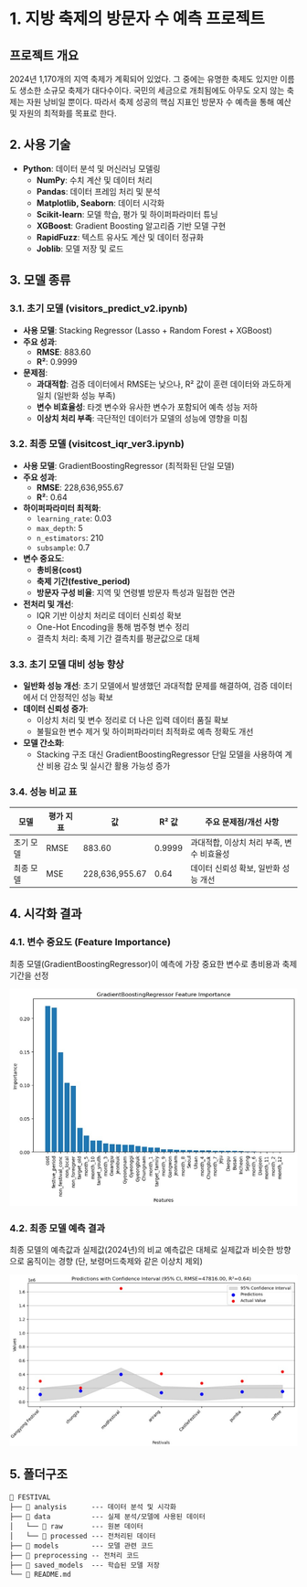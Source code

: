 # 1. 지방 축제의 방문자 수 예측 프로젝트

## **프로젝트 개요**
2024년 1,170개의 지역 축제가 계획되어 있었다. 그 중에는 유명한 축제도 있지만 이름도 생소한 소규모 축제가 대다수이다. 
국민의 세금으로 개최됨에도 아무도 오지 않는 축제는 자원 낭비일 뿐이다.
따라서 축제 성공의 핵심 지표인 방문자 수 예측을 통해 예산 및 자원의 최적화를 목표로 한다.

## 2. **사용 기술**
- **Python**: 데이터 분석 및 머신러닝 모델링
  - **NumPy**: 수치 계산 및 데이터 처리
  - **Pandas**: 데이터 프레임 처리 및 분석
  - **Matplotlib, Seaborn**: 데이터 시각화
  - **Scikit-learn**: 모델 학습, 평가 및 하이퍼파라미터 튜닝
  - **XGBoost**: Gradient Boosting 알고리즘 기반 모델 구현
  - **RapidFuzz**: 텍스트 유사도 계산 및 데이터 정규화
  - **Joblib**: 모델 저장 및 로드

## 3. 모델 종류
### 3.1. 초기 모델 (visitors_predict_v2.ipynb)
- **사용 모델**: Stacking Regressor (Lasso + Random Forest + XGBoost)
- **주요 성과**:
  - **RMSE**: 883.60
  - **R²**: 0.9999
- **문제점**:
  - **과대적합**: 검증 데이터에서 RMSE는 낮으나, R² 값이 훈련 데이터와 과도하게 일치 (일반화 성능 부족)
  - **변수 비효율성**: 타겟 변수와 유사한 변수가 포함되어 예측 성능 저하
  - **이상치 처리 부족**: 극단적인 데이터가 모델의 성능에 영향을 미침


### 3.2. 최종 모델 (visitcost_iqr_ver3.ipynb)
- **사용 모델**: GradientBoostingRegressor (최적화된 단일 모델)
- **주요 성과**:
  - **RMSE**: 228,636,955.67
  - **R²**: 0.64
- **하이퍼파라미터 최적화**:
  - `learning_rate`: 0.03
  - `max_depth`: 5
  - `n_estimators`: 210
  - `subsample`: 0.7
- **변수 중요도**:
  - **총비용(cost)**
  - **축제 기간(festive_period)**
  - **방문자 구성 비율**: 지역 및 연령별 방문자 특성과 밀접한 연관
- **전처리 및 개선**:
  - IQR 기반 이상치 처리로 데이터 신뢰성 확보
  - One-Hot Encoding을 통해 범주형 변수 정리
  - 결측치 처리: 축제 기간 결측치를 평균값으로 대체


### 3.3. 초기 모델 대비 성능 향상
- **일반화 성능 개선**: 초기 모델에서 발생했던 과대적합 문제를 해결하여, 검증 데이터에서 더 안정적인 성능 확보
- **데이터 신뢰성 증가**:
  - 이상치 처리 및 변수 정리로 더 나은 입력 데이터 품질 확보
  - 불필요한 변수 제거 및 하이퍼파라미터 최적화로 예측 정확도 개선
- **모델 간소화**:
  - Stacking 구조 대신 GradientBoostingRegressor 단일 모델을 사용하여 계산 비용 감소 및 실시간 활용 가능성 증가


### 3.4. 성능 비교 표
| 모델                | 평가 지표         | 값              | R² 값       | 주요 문제점/개선 사항                    |
|---------------------|-------------------|-----------------|-------------|------------------------------------------|
| 초기 모델           | RMSE             | 883.60          | 0.9999      | 과대적합, 이상치 처리 부족, 변수 비효율성 |
| 최종 모델           | MSE              | 228,636,955.67  | 0.64        | 데이터 신뢰성 확보, 일반화 성능 개선       |

## 4. 시각화 결과
### 4.1. 변수 중요도 (Feature Importance)
최종 모델(GradientBoostingRegressor)이 예측에 가장 중요한 변수로 총비용과 축제 기간을 선정

<img src="./images/GradientBoostingRegressor_feature_importance.jpg" alt="변수 중요도" width="600">


### 4.2. 최종 모델 예측 결과
최종 모델의 예측값과 실제값(2024년)의 비교 예측값은 대체로 실제값과 비슷한 방향으로 움직이는 경향
(단, 보령머드축제와 같은 이상치 제외)

<img src="./images/predictions_and_actualvalues.jpg" alt="최종 모델 예측 결과" width="600">


## 5. 폴더구조
```plaintext
📁 FESTIVAL
├── 📁 analysis      --- 데이터 분석 및 시각화
├── 📁 data          --- 실제 분석/모델에 사용된 데이터
│   └── 📁 raw       --- 원본 데이터 
│   └── 📁 processed --- 전처리된 데이터
├── 📁 models        --- 모델 관련 코드
├── 📁 preprocessing -- 전처리 코드 
├── 📁 saved_models  --- 학습된 모델 저장
└── 📄 README.md
```

